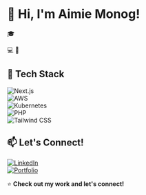 # 👋 Hi, I'm Aimie Monog!  

🎓  

💻 
🚀
## 🔧 **Tech Stack**
![Next.js](https://img.shields.io/badge/Next.js-000?style=flat&logo=next.js)  
![AWS](https://img.shields.io/badge/AWS-FF9900?style=flat&logo=amazonaws)  
![Kubernetes](https://img.shields.io/badge/Kubernetes-326CE5?style=flat&logo=kubernetes)  
![PHP](https://img.shields.io/badge/PHP-777BB4?style=flat&logo=php)  
![Tailwind CSS](https://img.shields.io/badge/Tailwind_CSS-38B2AC?style=flat&logo=tailwind-css)  



## 📫 **Let's Connect!**
[![LinkedIn](https://img.shields.io/badge/LinkedIn-Connect-blue?style=flat&logo=linkedin)](https://linkedin.com/in/your-profile)  
[![Portfolio](https://img.shields.io/badge/Portfolio-Visit-green?style=flat&logo=react)](https://yourportfolio.com)  

⭐ **Check out my work and let's connect!**  
